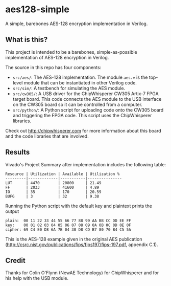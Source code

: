 # aes128-simple
A simple, barebones AES-128 encryption implementation in Verilog. 

## What is this?
This project is intended to be a barebones, simple-as-possible implementation of AES-128 encryption in Verilog. 

The source in this repo has four components:
* `src/aes/`: The AES-128 implementation. The module `aes.v` is the top-level module that can be instantiated in other Verilog code.
* `src/sim/`: A testbench for simulating the AES module. 
* `src/cw305/`: A USB driver for the ChipWhisperer CW305 Artix-7 FPGA target board. This code connects the AES module to the USB interface on the CW305 board so it can be controlled from a computer.
* `src/python/`: A Python script for uploading code onto the CW305 board and triggering the FPGA code. This script uses the ChipWhisperer libraries.

Check out http://chipwhisperer.com for more information about this board and the code libraries that are involved.

## Results
Vivado's Project Summary after implementation includes the following table:

```
Resource | Utilization | Available | Utilization %
---------|-------------|-----------|---------------
LUT      | 4470        | 20800     | 21.49
FF       | 2033        | 41600     | 4.89
IO       | 35          | 170       | 20.59
BUFG     | 3           | 32        | 9.38
```

Running the Python script with the default key and plaintext prints the output
```
plain:  00 11 22 33 44 55 66 77 88 99 AA BB CC DD EE FF
key:    00 01 02 03 04 05 06 07 08 09 0A 0B 0C 0D 0E 0F
cipher: 69 C4 E0 D8 6A 7B 04 30 D8 CD B7 80 70 B4 C5 5A
```
This is the AES-128 example given in the original AES publication (http://csrc.nist.gov/publications/fips/fips197/fips-197.pdf, appendix C.1).

## Credit
Thanks for Colin O'Flynn (NewAE Technology) for ChipWhisperer and for his help with the USB module.
